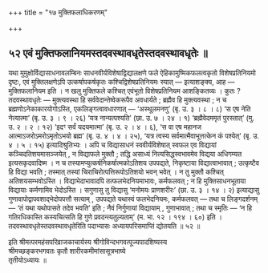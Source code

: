 +++
title = "१७ मुक्तिफलाधिकरणम्"

+++

## ५२ एवं मुक्तिफलानियमस्तदवस्थावधृतेस्तदवस्थावधृतेः ॥

यथा मुमुक्षोर्विद्यासाधनावलम्बिनः साधनवीर्यविशेषाद्विद्यालक्षणे फले ऐहिकामुष्मिकफलत्वकृतो विशेषप्रतिनियमो दृष्टः, एवं मुक्तिलक्षणेऽपि उत्कर्षापकर्षकृतः कश्चिद्विशेषप्रतिनियमः स्यात् — इत्याशङ्क्य, आह — मुक्तिफलानियम इति । न खलु मुक्तिफले कश्चित् एवंभूतो विशेषप्रतिनियम आशङ्कितव्यः । कुतः ? तदवस्थावधृतेः — मुक्त्यवस्था हि सर्ववेदान्तेष्वेकरूपैव अवधार्यते ; ब्रह्मैव हि मुक्त्यवस्था ; न च ब्रह्मणोऽनेकाकारयोगोऽस्ति, एकलिङ्गत्वावधारणात् — ‘अस्थूलमनणु’ (बृ. उ. ३ । ८ । ८) ‘स एष नेति नेत्यात्मा’ (बृ. उ. ३ । ९ । २६) ‘यत्र नान्यत्पश्यति’ (छा. उ. ७ । २४ । १) ‘ब्रह्मैवेदममृतं पुरस्तात्’ (मु. उ. २ । २ । १२) ‘इदꣳ सर्वं यदयमात्मा’ (बृ. उ. २ । ४ । ६), ‘स वा एष महानज आत्माऽजरोऽमरोऽमृतोऽभयो ब्रह्म’ (बृ. उ. ४ । ४ । २५), ‘यत्र त्वस्य सर्वमात्मैवाभूत्तत्केन कं पश्येत्’ (बृ. उ. ४ । ५ । १५) इत्यादिश्रुतिभ्यः । अपि च विद्यासाधनं स्ववीर्यविशेषात् स्वफल एव विद्यायां कञ्चिदतिशयमासञ्जयेत् , न विद्याफले मुक्तौ ; तद्धि असाध्यं नित्यसिद्धस्वभावमेव विद्यया अधिगम्यत इत्यसकृदवादिष्म । न च तस्यामप्युत्कर्षनिकर्षात्मकोऽतिशय उपपद्यते, निकृष्टाया विद्यात्वाभावात् ; उत्कृष्टैव हि विद्या भवति ; तस्मात् तस्यां चिराचिरोत्पत्तिरूपोऽतिशयो भवन् भवेत् । न तु मुक्तौ कश्चित् अतिशयसम्भवोऽस्ति । विद्याभेदाभावादपि तत्फलभेदनियमाभावः, कर्मफलवत् ; न हि मुक्तिसाधनभूताया विद्यायाः कर्मणामिव भेदोऽस्ति । सगुणासु तु विद्यासु ‘मनोमयः प्राणशरीरः’ (छा. उ. ३ । १४ । २) इत्याद्यासु गुणावापोद्वापवशाद्भेदोपपत्तौ सत्याम् , उपपद्यते यथास्वं फलभेदनियमः, कर्मफलवत् — तथा च लिङ्गदर्शनम् — ‘तं यथा यथोपासते तदेव भवति’ इति ; नैवं निर्गुणायां विद्यायाम् , गुणाभावात् ; तथा च स्मृतिः — ‘न हि गतिरधिकास्ति कस्यचित्सति हि गुणे प्रवदन्त्यतुल्यताम्’ (म. भा. १२ । १९४ । ६०) इति । तदवस्थावधृतेस्तदवस्थावधृतेरिति पदाभ्यासः अध्यायपरिसमाप्तिं द्योतयति ॥ ५२ ॥

इति श्रीमत्परमहंसपरिव्राजकाचार्यस्य श्रीगोविन्दभगवत्पूज्यपादशिष्यस्य  
श्रीमच्छङ्करभगवतः कृतौ शारीरकमीमांसासूत्रभाष्ये  
तृतीयोऽध्यायः ॥